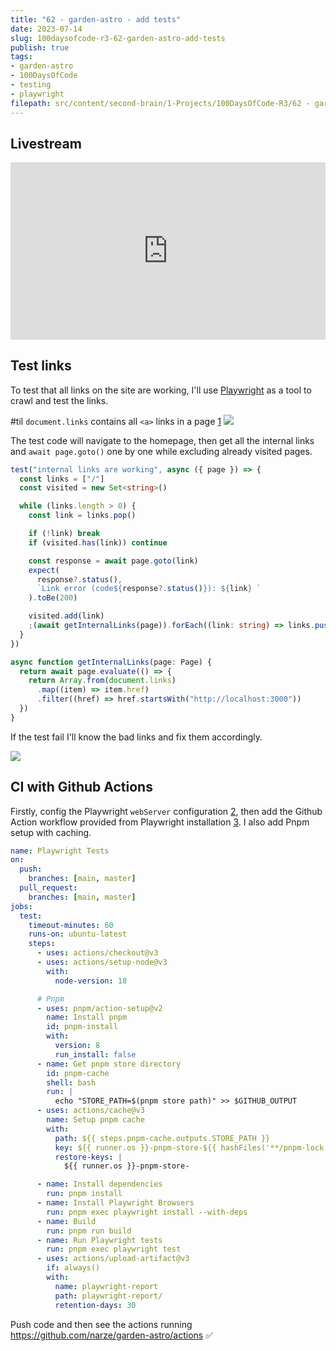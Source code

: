 ```yaml
---
title: "62 - garden-astro - add tests"
date: 2023-07-14
slug: 100daysofcode-r3-62-garden-astro-add-tests
publish: true
tags:
- garden-astro
- 100DaysOfCode 
- testing
- playwright
filepath: src/content/second-brain/1-Projects/100DaysOfCode-R3/62 - garden-astro - add tests.md
---
```


## Livestream

<iframe width="100%" style="aspect-ratio: 16 / 9;" src="https://www.youtube.com/embed/VIHdRut87u0" title="YouTube video player" frameborder="0" allow="accelerometer; autoplay; clipboard-write; encrypted-media; gyroscope; picture-in-picture; web-share" allowfullscreen></iframe>

## Test links

To test that all links on the site are working, I'll use [Playwright](https://playwright.dev) as a tool to crawl and test the links.

\#til `document.links` contains all `<a>` links in a page [1] ![](1-Projects/100DaysOfCode-R3/attachments/62%20-%20garden-astro%20-%20add%20tests.png)

The test code will navigate to the homepage, then get all the internal links and `await page.goto()` one by one while excluding already visited pages.

```typescript
test("internal links are working", async ({ page }) => {
  const links = ["/"]
  const visited = new Set<string>()

  while (links.length > 0) {
    const link = links.pop()

    if (!link) break
    if (visited.has(link)) continue

    const response = await page.goto(link)
    expect(
      response?.status(),
      `Link error (code${response?.status()}): ${link} `
    ).toBe(200)

    visited.add(link)
    ;(await getInternalLinks(page)).forEach((link: string) => links.push(link))
  }
})

async function getInternalLinks(page: Page) {
  return await page.evaluate(() => {
    return Array.from(document.links)
      .map((item) => item.href)
      .filter((href) => href.startsWith("http://localhost:3000"))
  })
}
```

If the test fail I'll know the bad links and fix them accordingly.

![](1-Projects/100DaysOfCode-R3/attachments/62%20-%20garden-astro%20-%20add%20tests-1.png)

## CI with Github Actions

Firstly, config the Playwright `webServer` configuration [2], then add the Github Action workflow provided from Playwright installation [3]. I also add Pnpm setup with caching.

```yaml
name: Playwright Tests
on:
  push:
    branches: [main, master]
  pull_request:
    branches: [main, master]
jobs:
  test:
    timeout-minutes: 60
    runs-on: ubuntu-latest
    steps:
      - uses: actions/checkout@v3
      - uses: actions/setup-node@v3
        with:
          node-version: 18

      # Pnpm
      - uses: pnpm/action-setup@v2
        name: Install pnpm
        id: pnpm-install
        with:
          version: 8
          run_install: false
      - name: Get pnpm store directory
        id: pnpm-cache
        shell: bash
        run: |
          echo "STORE_PATH=$(pnpm store path)" >> $GITHUB_OUTPUT
      - uses: actions/cache@v3
        name: Setup pnpm cache
        with:
          path: ${{ steps.pnpm-cache.outputs.STORE_PATH }}
          key: ${{ runner.os }}-pnpm-store-${{ hashFiles('**/pnpm-lock.yaml') }}
          restore-keys: |
            ${{ runner.os }}-pnpm-store-

      - name: Install dependencies
        run: pnpm install
      - name: Install Playwright Browsers
        run: pnpm exec playwright install --with-deps
      - name: Build
        run: pnpm run build
      - name: Run Playwright tests
        run: pnpm exec playwright test
      - uses: actions/upload-artifact@v3
        if: always()
        with:
          name: playwright-report
          path: playwright-report/
          retention-days: 30
```

Push code and then see the actions running https://github.com/narze/garden-astro/actions ✅

[1]: https://testerops.com/2022/10/03/getting-all-links-in-a-page-using-playwright

[2]: https://playwright.dev/docs/test-webserver#configuring-a-web-server

[3]: https://playwright.dev/docs/ci-intro#github-actions

